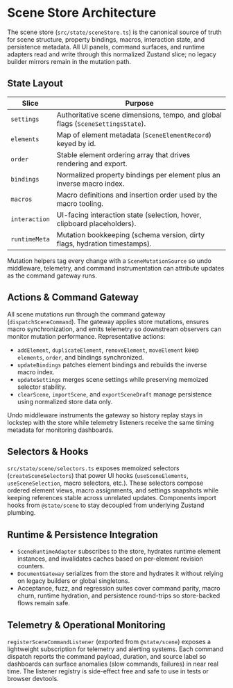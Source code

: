 # Scene Store Architecture

The scene store (`src/state/sceneStore.ts`) is the canonical source of truth for scene structure, property bindings, macros, interaction state, and persistence metadata. All UI panels, command surfaces, and runtime adapters read and write through this normalized Zustand slice; no legacy builder mirrors remain in the mutation path.

## State Layout
| Slice | Purpose |
| --- | --- |
| `settings` | Authoritative scene dimensions, tempo, and global flags (`SceneSettingsState`). |
| `elements` | Map of element metadata (`SceneElementRecord`) keyed by id. |
| `order` | Stable element ordering array that drives rendering and export. |
| `bindings` | Normalized property bindings per element plus an inverse macro index. |
| `macros` | Macro definitions and insertion order used by the macro tooling. |
| `interaction` | UI-facing interaction state (selection, hover, clipboard placeholders). |
| `runtimeMeta` | Mutation bookkeeping (schema version, dirty flags, hydration timestamps). |

Mutation helpers tag every change with a `SceneMutationSource` so undo middleware, telemetry, and command instrumentation can attribute updates as the command gateway runs.

## Actions & Command Gateway
All scene mutations run through the command gateway (`dispatchSceneCommand`). The gateway applies store mutations, ensures macro synchronization, and emits telemetry so downstream observers can monitor mutation performance. Representative actions:

- `addElement`, `duplicateElement`, `removeElement`, `moveElement` keep `elements`, `order`, and bindings synchronized.
- `updateBindings` patches element bindings and rebuilds the inverse macro index.
- `updateSettings` merges scene settings while preserving memoized selector stability.
- `clearScene`, `importScene`, and `exportSceneDraft` manage persistence using normalized store data only.

Undo middleware instruments the gateway so history replay stays in lockstep with the store while telemetry listeners receive the same timing metadata for monitoring dashboards.

## Selectors & Hooks
`src/state/scene/selectors.ts` exposes memoized selectors (`createSceneSelectors`) that power UI hooks (`useSceneElements`, `useSceneSelection`, macro selectors, etc.). These selectors compose ordered element views, macro assignments, and settings snapshots while keeping references stable across unrelated updates. Components import hooks from `@state/scene` to stay decoupled from underlying Zustand plumbing.

## Runtime & Persistence Integration
- `SceneRuntimeAdapter` subscribes to the store, hydrates runtime element instances, and invalidates caches based on per-element revision counters.
- `DocumentGateway` serializes from the store and hydrates it without relying on legacy builders or global singletons.
- Acceptance, fuzz, and regression suites cover command parity, macro churn, runtime hydration, and persistence round-trips so store-backed flows remain safe.

## Telemetry & Operational Monitoring
`registerSceneCommandListener` (exported from `@state/scene`) exposes a lightweight subscription for telemetry and alerting systems. Each command dispatch reports the command payload, duration, and source label so dashboards can surface anomalies (slow commands, failures) in near real time. The listener registry is side-effect free and safe to use in tests or browser devtools.
